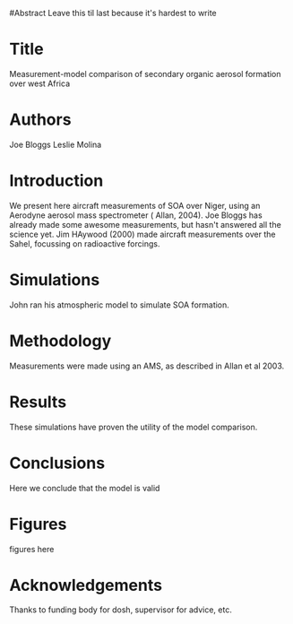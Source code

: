 #Abstract 
Leave this til last because it's hardest to write

# Title

Measurement-model comparison of secondary organic aerosol formation over west Africa

# Authors 
Joe Bloggs
Leslie Molina

# Introduction
We present here aircraft measurements of SOA over Niger, using an Aerodyne aerosol mass spectrometer ( Allan, 2004).
Joe Bloggs has already made some awesome measurements, but hasn't answered all the science yet. 
Jim HAywood (2000) made aircraft measurements over the Sahel, focussing on radioactive forcings.

# Simulations
John ran his atmospheric model to simulate SOA formation. 

# Methodology
Measurements were made using an AMS, as described in Allan et al 2003. 


# Results
These simulations have proven the utility of the model comparison. 


# Conclusions
Here we conclude that the model is valid

# Figures
figures here

# Acknowledgements 
Thanks to funding body for dosh, supervisor for advice, etc.